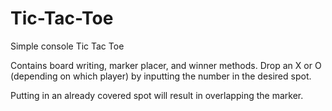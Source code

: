 # Tic-Tac-Toe
Simple console Tic Tac Toe

Contains board writing, marker placer, and winner methods. Drop an X or O (depending on which player) by inputting the number in the desired spot.

Putting in an already covered spot will result in overlapping the marker.
